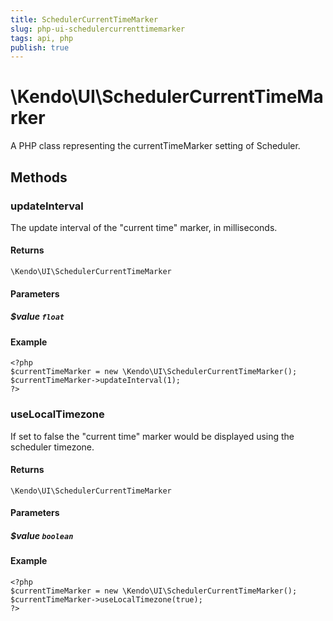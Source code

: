 ```yaml
---
title: SchedulerCurrentTimeMarker
slug: php-ui-schedulercurrenttimemarker
tags: api, php
publish: true
---
```


# \Kendo\UI\SchedulerCurrentTimeMarker

A PHP class representing the currentTimeMarker setting of Scheduler.


## Methods

### updateInterval
The update interval of the "current time" marker, in milliseconds.

#### Returns
`\Kendo\UI\SchedulerCurrentTimeMarker`

#### Parameters

##### $value `float`



#### Example 
    <?php
    $currentTimeMarker = new \Kendo\UI\SchedulerCurrentTimeMarker();
    $currentTimeMarker->updateInterval(1);
    ?>

### useLocalTimezone
If set to false the "current time" marker would be displayed using the scheduler timezone.

#### Returns
`\Kendo\UI\SchedulerCurrentTimeMarker`

#### Parameters

##### $value `boolean`



#### Example 
    <?php
    $currentTimeMarker = new \Kendo\UI\SchedulerCurrentTimeMarker();
    $currentTimeMarker->useLocalTimezone(true);
    ?>

